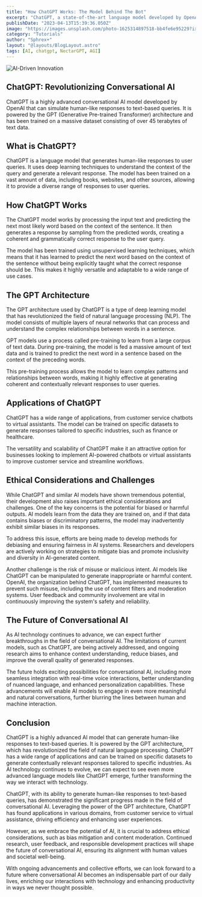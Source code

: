 ```yaml
---
title: "How ChatGPT Works: The Model Behind The Bot"
excerpt: "ChatGPT, a state-of-the-art language model developed by OpenAI, has become increasingly popular for its ability to generate human-like responses to a wide range of prompts. But how does it actually work? In this blog post, we'll take a deep dive into the model behind the bot, exploring its architecture, training data, and key features."
publishDate: "2023-04-13T15:39:36.050Z"
image: "https://images.unsplash.com/photo-1625314897518-bb4fe6e95229?ixlib=rb-4.0.3&ixid=MnwxMjA3fDB8MHxwaG90by1wYWdlfHx8fGVufDB8fHx8&auto=format&fit=crop&w=465&q=80"
category: "Tutorials"
author: "Sphrex+"
layout: "@layouts/BlogLayout.astro"
tags: [AI, chatgpt, NectarGPT, AGI]
---
```


<img src="https://images.unsplash.com/photo-1678995632928-298d05d41671?ixlib=rb-4.0.3&ixid=M3wxMjA3fDB8MHxwaG90by1wYWdlfHx8fGVufDB8fHx8fA%3D%3D&auto=format&fit=crop&w=928&q=80" alt="AI-Driven Innovation" />

<astro>
  <SEO title="ChatGPT: Revolutionizing Conversational AI" description="Learn how ChatGPT, powered by the GPT architecture, is transforming conversational AI and its applications in various domains." />
  <Article>
    <H1>ChatGPT: Revolutionizing Conversational AI</H1>
    <P>ChatGPT is a highly advanced conversational AI model developed by OpenAI that can simulate human-like responses to text-based queries. It is powered by the GPT (Generative Pre-trained Transformer) architecture and has been trained on a massive dataset consisting of over 45 terabytes of text data.</P>
    <Section>
      <H2>What is ChatGPT?</H2>
      <P>ChatGPT is a language model that generates human-like responses to user queries. It uses deep learning techniques to understand the context of the query and generate a relevant response. The model has been trained on a vast amount of data, including books, websites, and other sources, allowing it to provide a diverse range of responses to user queries.</P>
    </Section>
    <Section>
      <H2>How ChatGPT Works</H2>
      <P>The ChatGPT model works by processing the input text and predicting the next most likely word based on the context of the sentence. It then generates a response by sampling from the predicted words, creating a coherent and grammatically correct response to the user query.</P>
      <P>The model has been trained using unsupervised learning techniques, which means that it has learned to predict the next word based on the context of the sentence without being explicitly taught what the correct response should be. This makes it highly versatile and adaptable to a wide range of use cases.</P>
    </Section>
    <Section>
      <H2>The GPT Architecture</H2>
      <P>The GPT architecture used by ChatGPT is a type of deep learning model that has revolutionized the field of natural language processing (NLP). The model consists of multiple layers of neural networks that can process and understand the complex relationships between words in a sentence.</P>
      <P>GPT models use a process called pre-training to learn from a large corpus of text data. During pre-training, the model is fed a massive amount of text data and is trained to predict the next word in a sentence based on the context of the preceding words.</P>
      <P>This pre-training process allows the model to learn complex patterns and relationships between words, making it highly effective at generating coherent and contextually relevant responses to user queries.</P>
    </Section>
    <Section>
      <H2>Applications of ChatGPT</H2>
      <P>ChatGPT has a wide range of applications, from customer service chatbots to virtual assistants. The model can be trained on specific datasets to generate responses tailored to specific industries, such as finance or healthcare.</P>
      <P>The versatility and scalability of ChatGPT make it an attractive option for businesses looking to implement AI-powered chatbots or virtual assistants to improve customer service and streamline workflows.</P>
    </Section>
    <Section>
      <H2>Ethical Considerations and Challenges</H2>
      <P>While ChatGPT and similar AI models have shown tremendous potential, their development also raises important ethical considerations and challenges. One of the key concerns is the potential for biased or harmful outputs. AI models learn from the data they are trained on, and if that data contains biases or discriminatory patterns, the model may inadvertently exhibit similar biases in its responses.</P>
      <P>To address this issue, efforts are being made to develop methods for debiasing and ensuring fairness in AI systems. Researchers and developers are actively working on strategies to mitigate bias and promote inclusivity and diversity in AI-generated content.</P>
      <P>Another challenge is the risk of misuse or malicious intent. AI models like ChatGPT can be manipulated to generate inappropriate or harmful content. OpenAI, the organization behind ChatGPT, has implemented measures to prevent such misuse, including the use of content filters and moderation systems. User feedback and community involvement are vital in continuously improving the system's safety and reliability.</P>
    </Section>
    <Section>
      <H2>The Future of Conversational AI</H2>
      <P>As AI technology continues to advance, we can expect further breakthroughs in the field of conversational AI. The limitations of current models, such as ChatGPT, are being actively addressed, and ongoing research aims to enhance context understanding, reduce biases, and improve the overall quality of generated responses.</P>
      <P>The future holds exciting possibilities for conversational AI, including more seamless integration with real-time voice interactions, better understanding of nuanced language, and enhanced personalization capabilities. These advancements will enable AI models to engage in even more meaningful and natural conversations, further blurring the lines between human and machine interaction.</P>
    </Section>
    <Section>
      <H2>Conclusion</H2>
      <P>ChatGPT is a highly advanced AI model that can generate human-like responses to text-based queries. It is powered by the GPT architecture, which has revolutionized the field of natural language processing. ChatGPT has a wide range of applications and can be trained on specific datasets to generate contextually relevant responses tailored to specific industries. As AI technology continues to evolve, we can expect to see even more advanced language models like ChatGPT emerge, further transforming the way we interact with technology.</P>
      <P>ChatGPT, with its ability to generate human-like responses to text-based queries, has demonstrated the significant progress made in the field of conversational AI. Leveraging the power of the GPT architecture, ChatGPT has found applications in various domains, from customer service to virtual assistance, driving efficiency and enhancing user experiences.</P>
      <P>However, as we embrace the potential of AI, it is crucial to address ethical considerations, such as bias mitigation and content moderation. Continued research, user feedback, and responsible development practices will shape the future of conversational AI, ensuring its alignment with human values and societal well-being.</P>
      <P>With ongoing advancements and collective efforts, we can look forward to a future where conversational AI becomes an indispensable part of our daily lives, enriching our interactions with technology and enhancing productivity in ways we never thought possible.</P>
    </Section>
  </Article>
</astro>
